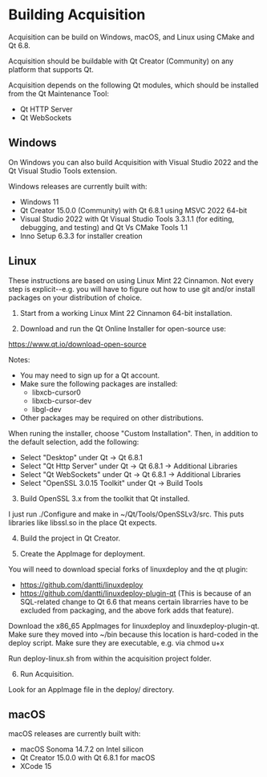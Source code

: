 # Building Acquisition

Acquisition can be build on Windows, macOS, and Linux using CMake and Qt 6.8.

Acquisition should be buildable with Qt Creator (Community) on any platform that supports Qt.

Acquisition depends on the following Qt modules, which should be installed from the Qt Maintenance Tool:
- Qt HTTP Server
- Qt WebSockets

## Windows

On Windows you can also build Acquisition with Visual Studio 2022 and the Qt Visual Studio Tools extension.

Windows releases are currently built with:
- Windows 11
- Qt Creator 15.0.0 (Community) with Qt 6.8.1 using MSVC 2022 64-bit
- Visual Studio 2022 with Qt Visual Studio Tools 3.3.1.1 (for editing, debugging, and testing) and Qt Vs CMake Tools 1.1
- Inno Setup 6.3.3 for installer creation

## Linux

These instructions are based on using Linux Mint 22 Cinnamon. Not every
step is explicit--e.g. you will have to figure out how to use git and/or
install packages on your distribution of choice.

1. Start from a working Linux Mint 22 Cinnamon 64-bit installation.

2. Download and run the Qt Online Installer for open-source use:

https://www.qt.io/download-open-source

Notes:
- You may need to sign up for a Qt account.
- Make sure the following packages are installed:
    - libxcb-cursor0
    - libxcb-cursor-dev
	- libgl-dev
- Other packages may be required on other distributions.

When runing the installer, choose "Custom Installation". Then, in addition to the default selection, add the following:
- Select "Desktop" under Qt -> Qt 6.8.1
- Select "Qt Http Server" under Qt -> Qt 6.8.1 -> Additional Libraries
- Select "Qt WebSockets" under Qt -> Qt 6.8.1 -> Additional Libraries
- Select "OpenSSL 3.0.15 Toolkit" under Qt -> Build Tools

3. Build OpenSSL 3.x from the toolkit that Qt installed.

I just run ./Configure and make in ~/Qt/Tools/OpenSSLv3/src. This puts libraries like libssl.so in the place Qt expects.

4. Build the project in Qt Creator.

5. Create the AppImage for deployment.

You will need to download special forks of linuxdeploy and the qt plugin:
- https://github.com/dantti/linuxdeploy
- https://github.com/dantti/linuxdeploy-plugin-qt
(This is because of an SQL-related change to Qt 6.6 that means certain librarries
have to be excluded from packaging, and the above fork adds that feature).

Download the x86_65 AppImages for linuxdeploy and linuxdeploy-plugin-qt.
Make sure they moved into ~/bin because this location is hard-coded in the deploy script.
Make sure they are executable, e.g. via chmod u+x

Run deploy-linux.sh from within the acquisition project folder.

6. Run Acquisition.

Look for an AppImage file in the deploy/ directory.

## macOS

macOS releases are currently built with:
- macOS Sonoma 14.7.2 on Intel silicon
- Qt Creator 15.0.0 with Qt 6.8.1 for macOS
- XCode 15
